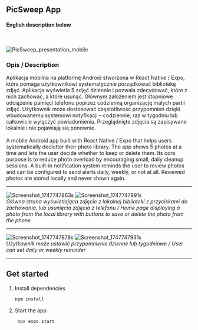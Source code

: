 ## PicSweep App
#### English description below

<br>

![PicSweep_presentation_mobile](https://github.com/user-attachments/assets/b7e44158-0991-4ae2-89da-01a17692a44a)



### Opis / Description

Aplikacja mobilna na platformę Android stworzona w React Native / Expo, która pomaga użytkownikowi systematycznie porządkować bibliotekę zdjęć. Aplikacja wyświetla 5 zdjęć dziennie i pozwala zdecydować, które z nich zachować, a które usunąć. Głównym założeniem jest stopniowe odciążenie pamięci telefonu poprzez codzienną organizację małych partii zdjęć. Użytkownik może dostosować częstotliwość przypomnień dzięki wbudowanemu systemowi notyfikacji – codziennie, raz w tygodniu lub całkowicie wyłączyć powiadomienia. Przeglądnięte zdjęcia są zapisywane lokalnie i nie pojawiają się ponownie.
<br><br>
A mobile Android app built with React Native / Expo that helps users systematically declutter their photo library. The app shows 5 photos at a time and lets the user decide whether to keep or delete them. Its core purpose is to reduce photo overload by encouraging small, daily cleanup sessions. A built-in notification system reminds the user to review photos and can be configured to send alerts daily, weekly, or not at all. Reviewed photos are stored locally and never shown again.

---

![Screenshot_1747747863s](https://github.com/user-attachments/assets/0edf5df9-fa2f-4b76-9d04-3ec0920ea282)
![Screenshot_1747747991s](https://github.com/user-attachments/assets/9e837f42-0149-4dbe-a056-815ea5c64925)
<br>*Główna strona wyświetlająca zdjęcie z lokalnej biblioteki z przyciskami do zachowania, lub usunięcia zdjęcia z telefonu / Home page displaying a photo from the local library with buttons to save or delete the photo from the phone*

---

![Screenshot_1747747878s](https://github.com/user-attachments/assets/7b0606a8-a62c-4f0b-acea-c43973b396e0)
![Screenshot_1747747931s](https://github.com/user-attachments/assets/2b655e93-9e66-489b-b8ea-4560606299ac)
<br>*Użytkownik może ustawić przypomnienie dzienne lub tygodniowe / User can set daily or weekly reminder*

---

## Get started

1. Install dependencies

   ```bash
   npm install
   ```

2. Start the app

   ```bash
    npx expo start
   ```

